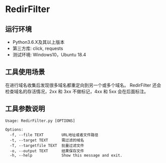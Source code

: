 # RedirFilter

## 运行环境
+ Python3.6.X及其以上版本
+ 第三方库: click, requests
+ 测试环境: Windows10，Ubuntu 18.4

## 工具使用场景

在进行域名收集后发现很多域名都重定向到另一个或多个域名。
RedirFilter 还会检查域名的存活情况，2xx 和 3xx 不做标记，4xx 和 5xx 会在后面标注。

## 工具参数说明

```
Usage: RedirFilter.py [OPTIONS]

Options:
  -f, --file TEXT        URL地址或者文件路径
  -t, --target TEXT      需过滤的域名
  -T, --targetfile TEXT  批量过滤文件
  -o, --output TEXT      结果保存文件
  -h, --help             Show this message and exit.

```